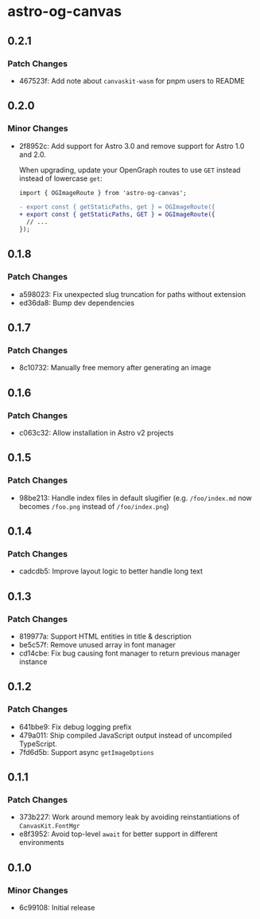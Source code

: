 # astro-og-canvas

## 0.2.1

### Patch Changes

- 467523f: Add note about `canvaskit-wasm` for pnpm users to README

## 0.2.0

### Minor Changes

- 2f8952c: Add support for Astro 3.0 and remove support for Astro 1.0 and 2.0.

  When upgrading, update your OpenGraph routes to use `GET` instead instead of lowercase `get`:

  ```diff
  import { OGImageRoute } from 'astro-og-canvas';

  - export const { getStaticPaths, get } = OGImageRoute({
  + export const { getStaticPaths, GET } = OGImageRoute({
    // ...
  });
  ```

## 0.1.8

### Patch Changes

- a598023: Fix unexpected slug truncation for paths without extension
- ed36da8: Bump dev dependencies

## 0.1.7

### Patch Changes

- 8c10732: Manually free memory after generating an image

## 0.1.6

### Patch Changes

- c063c32: Allow installation in Astro v2 projects

## 0.1.5

### Patch Changes

- 98be213: Handle index files in default slugifier (e.g. `/foo/index.md` now becomes `/foo.png` instead of `/foo/index.png`)

## 0.1.4

### Patch Changes

- cadcdb5: Improve layout logic to better handle long text

## 0.1.3

### Patch Changes

- 819977a: Support HTML entities in title & description
- be5c57f: Remove unused array in font manager
- cd14cbe: Fix bug causing font manager to return previous manager instance

## 0.1.2

### Patch Changes

- 641bbe9: Fix debug logging prefix
- 479a011: Ship compiled JavaScript output instead of uncompiled TypeScript.
- 7fd6d5b: Support async `getImageOptions`

## 0.1.1

### Patch Changes

- 373b227: Work around memory leak by avoiding reinstantiations of `CanvasKit.FontMgr`
- e8f3952: Avoid top-level `await` for better support in different environments

## 0.1.0

### Minor Changes

- 6c99108: Initial release
